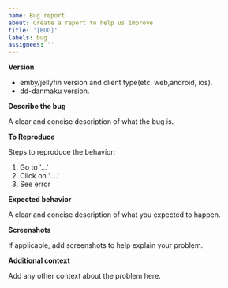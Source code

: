 ```yaml
---
name: Bug report
about: Create a report to help us improve
title: '[BUG]'
labels: bug
assignees: ''
---
```


**Version**

- emby/jellyfin version and client type(etc. web,android, ios).
- dd-danmaku version.

**Describe the bug**

A clear and concise description of what the bug is.

**To Reproduce**

Steps to reproduce the behavior:

1. Go to '...'
2. Click on '....'
3. See error

**Expected behavior**

A clear and concise description of what you expected to happen.

**Screenshots**

If applicable, add screenshots to help explain your problem.

**Additional context**

Add any other context about the problem here.
